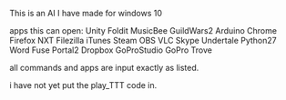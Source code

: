 This is an AI I have made for windows 10

apps this can open: Unity Foldit MusicBee GuildWars2 Arduino Chrome Firefox NXT Filezilla iTunes Steam OBS VLC Skype Undertale Python27 Word Fuse Portal2 Dropbox GoProStudio GoPro Trove

all commands and apps are input exactly as listed.

i have not yet put the play_TTT code in.
